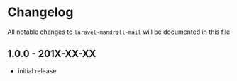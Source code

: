 # Changelog

All notable changes to `laravel-mandrill-mail` will be documented in this file

## 1.0.0 - 201X-XX-XX

- initial release
